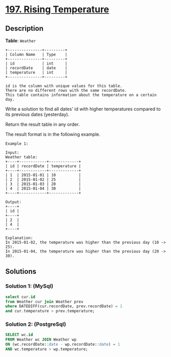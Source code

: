 # [197. Rising Temperature](https://leetcode.com/problems/rising-temperature/description/)

## Description

**Table**: `Weather`
```
+---------------+---------+
| Column Name   | Type    |
+---------------+---------+
| id            | int     |
| recordDate    | date    |
| temperature   | int     |
+---------------+---------+

id is the column with unique values for this table.
There are no different rows with the same recordDate.
This table contains information about the temperature on a certain day.
```

Write a solution to find all dates' id with higher temperatures compared to its previous dates (yesterday).

Return the result table in any order.

The result format is in the following example.

 
```
Example 1:

Input: 
Weather table:
+----+------------+-------------+
| id | recordDate | temperature |
+----+------------+-------------+
| 1  | 2015-01-01 | 10          |
| 2  | 2015-01-02 | 25          |
| 3  | 2015-01-03 | 20          |
| 4  | 2015-01-04 | 30          |
+----+------------+-------------+

Output: 
+----+
| id |
+----+
| 2  |
| 4  |
+----+

Explanation: 
In 2015-01-02, the temperature was higher than the previous day (10 -> 25).
In 2015-01-04, the temperature was higher than the previous day (20 -> 30).
```

## Solutions

### Solution 1: (MySql)

```sql
select cur.id
from Weather cur join Weather prev
where DATEDIFF(cur.recordDate, prev.recordDate) = 1
and cur.temperature > prev.temperature;
```

### Solution 2: (PostgreSql)

```sql
SELECT wc.id
FROM Weather wc JOIN Weather wp
ON (wc.recordDate::date - wp.recordDate::date) = 1
AND wc.temperature > wp.temperature;
```